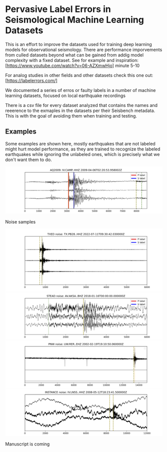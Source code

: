 
# Pervasive Label Errors in Seismological Machine Learning Datasets
This is an effort to improve the datasets used for training deep learning models for observational seismology.
There are performance imporvements from culled datasets beyond what can be gained from addig model complexity with a fixed dataset.
See for example and inspiration:
[https://www.youtube.com/watch?v=06-AZXmwHjo] minute 5-10 

For analog studies in other fields and other datasets check this one out:
[https://labelerrors.com/]



We documented a series of erros or faulty labels in a number of machine learning datasets, focused on local earthquake recordings

There is a csv file for every dataset analyzed that contains the names and reeerence to the exmaples in the datasets per their Seisbench metadata. This is with the goal of avoiding them when training and testing.

## Examples

Some examples are shown here, mostly earthquakes that are not labeled might hurt model performance, as they are trained to recognize the labeled earthquakes while ignoring the unlabeled ones, which is precisely what we don't want them to do.

![Image Alt text](/images/aq2009_0000080.png)

Noise samples 

![Image Alt text](/images/txed_172405.png)
![Image Alt text](/images/stead_0022054.png)
![Image Alt text](/images/pnw_000119.png)
![Image Alt text](/images/instance_0002650.png)


Manuscript is coming

